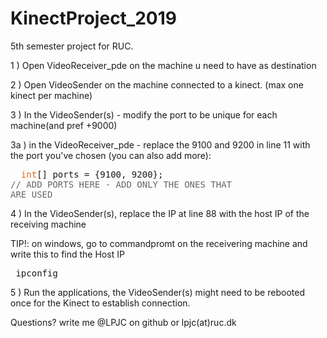 # KinectProject_2019
5th semester project for RUC.

1 ) Open VideoReceiver_pde on the machine u need to have as destination

2 ) Open VideoSender on the machine connected to a kinect. (max one kinect per machine)

3 ) In the VideoSender(s) - modify the port to be unique for each machine(and pref +9000)
  
  3a ) in the VideoReceiver_pde - replace the 9100 and 9200 in line 11 with the port you've chosen (you can also add more):  <html><body><pre>
&nbsp;&nbsp;<span style="color: #E2661A;">int</span>[] ports = {9100, 9200}; <span style="color: #666666;">// ADD PORTS HERE - ADD ONLY THE ONES THAT ARE USED </span>
</pre></body></html>

4 ) In the VideoSender(s), replace the IP at line 88 with the host IP of the receiving machine
    
   TIP!: on windows, go to commandpromt on the receivering machine and write this to find the Host IP <html><body><pre> ipconfig </pre></body></html> 
    
5 ) Run the applications, the VideoSender(s) might need to be rebooted once for the Kinect to establish connection.



Questions? write me
@LPJC on github or lpjc(at)ruc.dk
